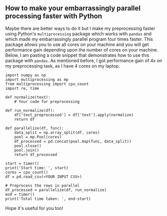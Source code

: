 ## How to make your embarrassingly parallel processing faster with Python

Maybe there are better ways to do it but I make my preprocessing faster using Python's `multiprocessing` package which works with `pandas` and which made my embarrassingly parallel program four times faster. This package allows you to use all cores on your machine and you will get performance gain depending upon the number of cores on your machine. Below, I am pasting a code snippet that demonstrates how to use this package with `pandas`. As mentioned before, I got performance gain of 4x on my preprocessing task, as I have 4 cores on my laptop.


```
import numpy as np
import multiprocessing as mp
from multiprocessing import cpu_count
import re, time

def normalize(text):
    # Your code for preprocessing 

def run_normalize(df):
    df['text_preprocessed'] = df['text'].apply(normalize)
    return df

def parallelize(df, func):
    data_split = np.array_split(df, cores)
    pool = mp.Pool(cores)
    df_processed = pd.concat(pool.map(func, data_split))
    pool.close()
    pool.join()
    return df_processed

start = timer()
print('Start time: ', start)
cores = cpu_count()
df = pd.read_csv(<YOUR INPUT CSV>)

# Preprocess the rows in parallel 
df_processed = parallelize(df, run_normalize)
end = timer()
print('Total time taken: ', end-start)
```

Hope it's useful for you too!  